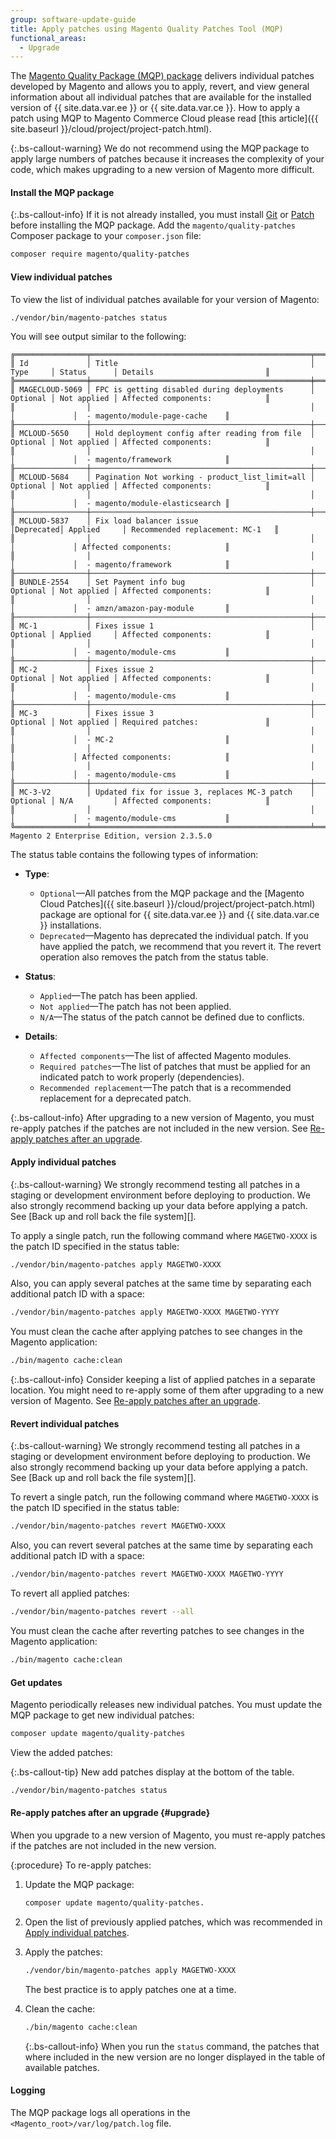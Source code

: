 ```yaml
---
group: software-update-guide
title: Apply patches using Magento Quality Patches Tool (MQP)
functional_areas:
  - Upgrade
---
```


The [Magento Quality Package (MQP) package][] delivers individual patches developed by Magento and allows you to apply, revert, and view general information about all individual patches that are available for the installed version of {{ site.data.var.ee }} or {{ site.data.var.ce }}. How to apply a patch using MQP to Magento Commerce Cloud please read [this article]({{ site.baseurl }}/cloud/project/project-patch.html).

{:.bs-callout-warning}
We do not recommend using the MQP package to apply large numbers of patches because it increases the complexity of your code, which makes upgrading to a new version of Magento more difficult.

#### Install the MQP package

{:.bs-callout-info}
If it is not already installed, you must install [Git](https://github.com/git-guides/install-git) or [Patch](https://man7.org/linux/man-pages/man1/patch.1.html) before installing the MQP package.
Add the `magento/quality-patches` Composer package to your `composer.json` file:

```bash
composer require magento/quality-patches
```

#### View individual patches

To view the list of individual patches available for your version of Magento:

```bash
./vendor/bin/magento-patches status
```

You will see output similar to the following:

```terminal
╔════════════════╤═════════════════════════════════════════════════╤══════════╤═════════════╤═════════════════════════════════╗
║ Id             │ Title                                           │ Type     │ Status      │ Details                         ║
╠════════════════╪═════════════════════════════════════════════════╪══════════╪═════════════╪═════════════════════════════════╣
║ MAGECLOUD-5069 │ FPC is getting disabled during deployments      │ Optional │ Not applied │ Affected components:            ║
║                │                                                 │          │             │  - magento/module-page-cache    ║
╟────────────────┼─────────────────────────────────────────────────┼──────────┼─────────────┼─────────────────────────────────╢
║ MCLOUD-5650    │ Hold deployment config after reading from file  │ Optional │ Not applied │ Affected components:            ║
║                │                                                 │          │             │  - magento/framework            ║
╟────────────────┼─────────────────────────────────────────────────┼──────────┼─────────────┼─────────────────────────────────╢
║ MCLOUD-5684    │ Pagination Not working - product_list_limit=all │ Optional │ Not applied │ Affected components:            ║
║                │                                                 │          │             │  - magento/module-elasticsearch ║
╟────────────────┼─────────────────────────────────────────────────┼──────────┼─────────────┼─────────────────────────────────╢
║ MCLOUD-5837    │ Fix load balancer issue                         │Deprecated│ Applied     │ Recommended replacement: MC-1   ║
║                │                                                 │          │             │ Affected components:            ║
║                │                                                 │          │             │  - magento/framework            ║
╟────────────────┼─────────────────────────────────────────────────┼──────────┼─────────────┼─────────────────────────────────╢
║ BUNDLE-2554    │ Set Payment info bug                            │ Optional │ Not applied │ Affected components:            ║
║                │                                                 │          │             │  - amzn/amazon-pay-module       ║
╟────────────────┼─────────────────────────────────────────────────┼──────────┼─────────────┼─────────────────────────────────╢
║ MC-1           │ Fixes issue 1                                   │ Optional │ Applied     │ Affected components:            ║
║                │                                                 │          │             │  - magento/module-cms           ║
╟────────────────┼─────────────────────────────────────────────────┼──────────┼─────────────┼─────────────────────────────────╢
║ MC-2           │ Fixes issue 2                                   │ Optional │ Not applied │ Affected components:            ║
║                │                                                 │          │             │  - magento/module-cms           ║
╟────────────────┼─────────────────────────────────────────────────┼──────────┼─────────────┼─────────────────────────────────╢
║ MC-3           │ Fixes issue 3                                   │ Optional │ Not applied │ Required patches:               ║
║                │                                                 │          │             │  - MC-2                         ║
║                │                                                 │          │             │ Affected components:            ║
║                │                                                 │          │             │  - magento/module-cms           ║
╟────────────────┼─────────────────────────────────────────────────┼──────────┼─────────────┼─────────────────────────────────╢
║ MC-3-V2        │ Updated fix for issue 3, replaces MC-3 patch    │ Optional │ N/A         │ Affected components:            ║
║                │                                                 │          │             │  - magento/module-cms           ║
╚════════════════╧═════════════════════════════════════════════════╧══════════╧═════════════╧═════════════════════════════════╝
Magento 2 Enterprise Edition, version 2.3.5.0
```

The status table contains the following types of information:

-  **Type**:
   -  `Optional`—All patches from the MQP package and the [Magento Cloud Patches]({{ site.baseurl }}/cloud/project/project-patch.html) package are optional for {{ site.data.var.ee }} and {{ site.data.var.ce }} installations.
   -  `Deprecated`—Magento has deprecated the individual patch. If you have applied the patch, we recommend that you revert it. The revert operation also removes the patch from the status table.

-  **Status**:
   -  `Applied`—The patch has been applied.
   -  `Not applied`—The patch has not been applied.
   -  `N/A`—The status of the patch cannot be defined due to conflicts.

-  **Details**:
   -  `Affected components`—The list of affected Magento modules.
   -  `Required patches`—The list of patches that must be applied for an indicated patch to work properly (dependencies).
   -  `Recommended replacement`—The patch that is a recommended replacement for a deprecated patch.

{:.bs-callout-info}
After upgrading to a new version of Magento, you must re-apply patches if the patches are not included in the new version. See [Re-apply patches after an upgrade](#upgrade).

#### Apply individual patches

{:.bs-callout-warning}
We strongly recommend testing all patches in a staging or development environment before deploying to production. We also strongly recommend backing up your data before applying a patch. See [Back up and roll back the file system][].

To apply a single patch, run the following command where `MAGETWO-XXXX` is the patch ID specified in the status table:

```bash
./vendor/bin/magento-patches apply MAGETWO-XXXX
```

Also, you can apply several patches at the same time by separating each additional patch ID with a space:

```bash
./vendor/bin/magento-patches apply MAGETWO-XXXX MAGETWO-YYYY
```

You must clean the cache after applying patches to see changes in the Magento application:

```bash
./bin/magento cache:clean
```

{:.bs-callout-info}
Consider keeping a list of applied patches in a separate location. You might need to re-apply some of them after upgrading to a new version of Magento. See [Re-apply patches after an upgrade](#upgrade).

#### Revert individual patches

{:.bs-callout-warning}
We strongly recommend testing all patches in a staging or development environment before deploying to production. We also strongly recommend backing up your data before applying a patch. See [Back up and roll back the file system][].

To revert a single patch, run the following command where `MAGETWO-XXXX` is the patch ID specified in the status table:

```bash
./vendor/bin/magento-patches revert MAGETWO-XXXX
```

Also, you can revert several patches at the same time by separating each additional patch ID with a space:

```bash
./vendor/bin/magento-patches revert MAGETWO-XXXX MAGETWO-YYYY
```

To revert all applied patches:

```bash
./vendor/bin/magento-patches revert --all
```

You must clean the cache after reverting patches to see changes in the Magento application:

```bash
./bin/magento cache:clean
```

#### Get updates

Magento periodically releases new individual patches. You must update the MQP package to get new individual patches:

```bash
composer update magento/quality-patches
```

View the added patches:

{:.bs-callout-tip}
New add patches display at the bottom of the table.

```bash
./vendor/bin/magento-patches status
```

#### Re-apply patches after an upgrade {#upgrade}

When you upgrade to a new version of Magento, you must re-apply patches if the patches are not included in the new version.

{:procedure}
To re-apply patches:

1. Update the MQP package:

   ```bash
   composer update magento/quality-patches.
   ```

1. Open the list of previously applied patches, which was recommended in [Apply individual patches](#apply-individual-patches).

1. Apply the patches:

   ```bash
   ./vendor/bin/magento-patches apply MAGETWO-XXXX
   ```

   The best practice is to apply patches one at a time.

1. Clean the cache:

   ```bash
   ./bin/magento cache:clean
   ```

   {:.bs-callout-info}
   When you run the `status` command, the patches that where included in the new version are no longer displayed in the table of available patches.

#### Logging

The MQP package logs all operations in the `<Magento_root>/var/log/patch.log` file.

<!-- Link Definitions -->

[Magento Quality Package (MQP) package]: https://github.com/magento/quality-patches
